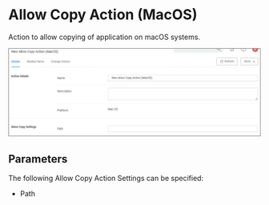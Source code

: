 [title]: # (Allow Copy)
[tags]: # (action)
[priority]: # (3)
# Allow Copy Action (MacOS)

Action to allow copying of application on macOS systems.

![Allow Copy Action Settings](images/macOS-copy.png "Allow Copy Action Settings")

## Parameters

The following Allow Copy Action Settings can be specified:

* Path
